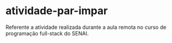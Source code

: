 # atividade-par-impar

Referente a atividade realizada durante a aula remota no curso de programação full-stack do SENAI.
